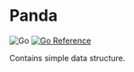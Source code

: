 # Panda

![Go](https://github.com/haunt98/panda/workflows/Go/badge.svg?branch=main)
[![Go Reference](https://pkg.go.dev/badge/github.com/haunt98/panda.svg)](https://pkg.go.dev/github.com/haunt98/panda)

Contains simple data structure.
